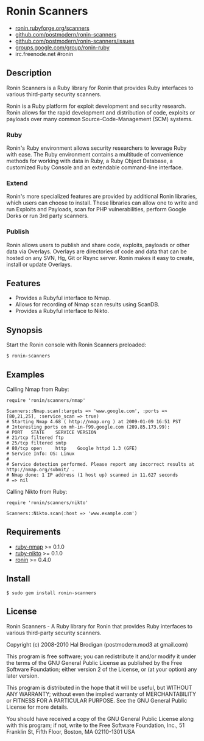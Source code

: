 # Ronin Scanners

* [ronin.rubyforge.org/scanners](http://ronin.rubyforge.org/scanners/)
* [github.com/postmodern/ronin-scanners](http://github.com/postmodern/ronin-scanners/)
* [github.com/postmodern/ronin-scanners/issues](http://github.com/postmodern/ronin-scanners/issues)
* [groups.google.com/group/ronin-ruby](http://groups.google.com/group/ronin-ruby)
* irc.freenode.net #ronin

## Description

Ronin Scanners is a Ruby library for Ronin that provides Ruby interfaces to
various third-party security scanners.

Ronin is a Ruby platform for exploit development and security research.
Ronin allows for the rapid development and distribution of code, exploits
or payloads over many common Source-Code-Management (SCM) systems.

### Ruby

Ronin's Ruby environment allows security researchers to leverage Ruby with
ease. The Ruby environment contains a multitude of convenience methods
for working with data in Ruby, a Ruby Object Database, a customized Ruby
Console and an extendable command-line interface.

### Extend

Ronin's more specialized features are provided by additional Ronin
libraries, which users can choose to install. These libraries can allow
one to write and run Exploits and Payloads, scan for PHP vulnerabilities,
perform Google Dorks  or run 3rd party scanners.

### Publish

Ronin allows users to publish and share code, exploits, payloads or other
data via Overlays. Overlays are directories of code and data that can be
hosted on any SVN, Hg, Git or Rsync server. Ronin makes it easy to create,
install or update Overlays.

## Features

* Provides a Rubyful interface to Nmap.
* Allows for recording of Nmap scan results using ScanDB.
* Provides a Rubyful interface to Nikto.

## Synopsis

Start the Ronin console with Ronin Scanners preloaded:

    $ ronin-scanners

## Examples

Calling Nmap from Ruby:

    require 'ronin/scanners/nmap'
  
    Scanners::Nmap.scan(:targets => 'www.google.com', :ports => [80,21,25], :service_scan => true)
    # Starting Nmap 4.68 ( http://nmap.org ) at 2009-01-09 16:51 PST
    # Interesting ports on mh-in-f99.google.com (209.85.173.99):
    # PORT   STATE    SERVICE VERSION
    # 21/tcp filtered ftp
    # 25/tcp filtered smtp
    # 80/tcp open     http    Google httpd 1.3 (GFE)
    # Service Info: OS: Linux
    #
    # Service detection performed. Please report any incorrect results at http://nmap.org/submit/ .
    # Nmap done: 1 IP address (1 host up) scanned in 11.627 seconds
    # => nil

Calling Nikto from Ruby:

    require 'ronin/scanners/nikto'
    
    Scanners::Nikto.scan(:host => 'www.example.com')

## Requirements

* [ruby-nmap](http://github.com/sophsec/ruby-nmap/) >= 0.1.0
* [ruby-nikto](http://github.com/sophsec/ruby-nikto/) >= 0.1.0
* [ronin](http://ronin.rubyforge.org/) >= 0.4.0

## Install

    $ sudo gem install ronin-scanners

## License

Ronin Scanners - A Ruby library for Ronin that provides Ruby interfaces to
various third-party security scanners.

Copyright (c) 2008-2010 Hal Brodigan (postmodern.mod3 at gmail.com)

This program is free software; you can redistribute it and/or modify
it under the terms of the GNU General Public License as published by
the Free Software Foundation; either version 2 of the License, or
(at your option) any later version.

This program is distributed in the hope that it will be useful,
but WITHOUT ANY WARRANTY; without even the implied warranty of
MERCHANTABILITY or FITNESS FOR A PARTICULAR PURPOSE.  See the
GNU General Public License for more details.

You should have received a copy of the GNU General Public License
along with this program; if not, write to the Free Software
Foundation, Inc., 51 Franklin St, Fifth Floor, Boston, MA  02110-1301  USA
